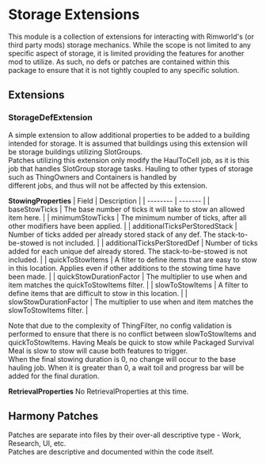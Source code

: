 # Storage Extensions
This module is a collection of extensions for interacting with Rimworld's (or third party mods) storage mechanics. While the scope is not limited to any specific aspect of storage, it is limited providing the features for another mod to utilize. As such, no defs or patches are contained within this package to ensure that it is not tightly coupled to any specific solution.

## Extensions
### StorageDefExtension
A simple extension to allow additional properties to be added to a building intended for storage. It is assumed that buildings using this extension will be storage buildings utilizing SlotGroups.  
Patches utilizing this extension only modify the HaulToCell job, as it is this job that handles SlotGroup storage tasks. Hauling to other types of storage such as ThingOwners and Containers is handled by  
different jobs, and thus will not be affected by this extension.  

**StowingProperties**
| Field                             | Description |
| --------                          | ------- |
| baseStowTicks                     | The base number of ticks it will take to stow an allowed item here.  |
| minimumStowTicks                  | The minimum number of ticks, after all other modifiers have been applied. |
| additionalTicksPerStoredStack     | Number of ticks added per already stored stack of any def. The stack-to-be-stowed is not included. |
| additionalTicksPerStoredDef       | Number of ticks added for each unique def already stored. The stack-to-be-stowed is not included. |
| quickToStowItems                  | A filter to define items that are easy to stow in this location. Applies even if other additions to the stowing time have been made. |
| quickStowDurationFactor           | The multiplier to use when and item matches the quickToStowItems filter. |
| slowToStowItems                   | A filter to define items that are difficult to stow in this location. |
| slowStowDurationFactor            | The multiplier to use when and item matches the slowToStowItems filter. |  

Note that due to the complexity of ThingFilter, no config validation is performed to ensure that there is no conflict between slowToStowItems and quickToStowItems. Having Meals be quick to stow while Packaged Survival Meal is slow to stow will cause both features to trigger.  
When the final stowing duration is 0, no change will occur to the base hauling job. When it is greater than 0, a wait toil and progress bar will be added for the final duration.

**RetrievalProperties**
No RetrievalProperties at this time.

## Harmony Patches
Patches are separate into files by their over-all descriptive type - Work, Research, UI, etc.  
Patches are descriptive and documented within the code itself.

